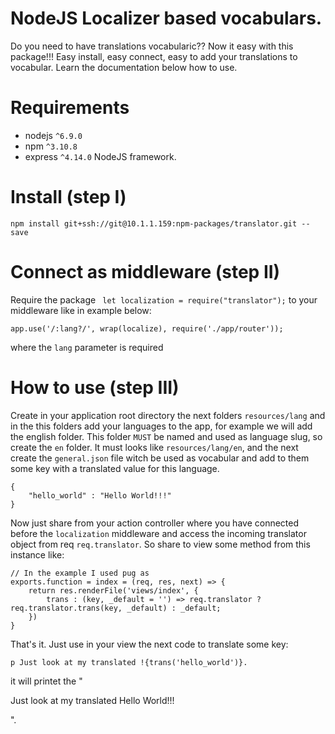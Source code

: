 # NodeJS Localizer based vocabulars.

Do you need to have translations vocabularic?? Now it easy with this package!!! Easy install, easy connect, easy to add your translations to vocabular. Learn the documentation below how to use.

# Requirements
 - nodejs ```^6.9.0```
 - npm ```^3.10.8```
 - express ```^4.14.0``` NodeJS framework.

# Install (step I)
    npm install git+ssh://git@10.1.1.159:npm-packages/translator.git --save

# Connect as middleware (step II)
Require the package ``` let localization = require("translator");``` to your middleware like in example below:
    
    app.use('/:lang?/', wrap(localize), require('./app/router'));
where the ```lang``` parameter is required

# How to use (step III)
Create in your application root directory the next folders ```resources/lang``` and in the this folders add your languages to the app, for example we will add the english folder. This folder ```MUST``` be named and used as language slug, so create the ```en``` folder. It must looks like ```resources/lang/en```,  and the next create the ```general.json``` file witch be used as vocabular and add to them some key with a translated value for this language.
```
{
    "hello_world" : "Hello World!!!"
}
```

Now just share from your action controller where you have connected before the ```localization``` middleware and access the incoming translator object from req ```req.translator```. So share to view some method from this instance like:
```
// In the example I used pug as 
exports.function = index = (req, res, next) => {
    return res.renderFile('views/index', {
        trans : (key, _default = '') => req.translator ? req.translator.trans(key, _default) : _default;
    })
}
```
That's it. Just use in your view the next code to translate some key:

``` 
p Just look at my translated !{trans('hello_world')}.

```

it will printet the "<p>Just look at my translated Hello World!!!</p>".
